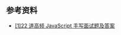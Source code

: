 <!--
 * @Author: xulei
 * @Date: 2020-09-02 22:07:44
 * @LastEditors: xulei
 * @LastEditTime: 2020-09-02 22:10:21
 * @FilePath: \markDown\web前端\JS\JS\进阶知识点\手写实现.md
-->
## 参考资料
- [[1]22 道高频 JavaScript 手写面试题及答案](https://juejin.im/post/6844903911686406158#heading-10)